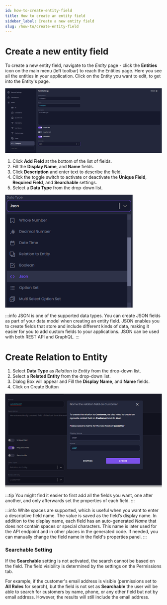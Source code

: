 ```yaml
---
id: how-to-create-entity-field
title: How to create an entity field
sidebar_label: Create a new entity field
slug: /how-to/create-entity-field
---
```


# Create a new entity field

To create a new entity field,  navigate to the _Entity_ page - click the **Entities** icon on the main menu (left toolbar) to reach the Entities page. Here you see all the entities in your application. Click on the Entity you want to edit, to get into the Entity's page.

![](./assets/field-settings.png)

1. Click **Add Field** at the bottom of the list of fields.
2. Fill the **Display Name**, and **Name** fields. 
3. Click **Description** and enter text to describe the field. 
4. Click the toggle switch to activate or deactivate the **Unique Field**, **Required Field**, and **Searchable** settings.  
5. Select a **Data Type** from the drop-down list. 

![](./assets/data-types.png)

:::info
JSON is one of the supported data types. You can create JSON fields as part of your data model when creating an entity field.
JSON enables you to create fields that store and include different kinds of data, making it easier for you to add custom fields to your applications. JSON can be used with both REST API and GraphQL. 
:::
# Create Relation to Entity

1. Select  **Data Type**  as *Relation to Entity* from the drop-down list.
2. Select a **Related Entity** from the drop-down list. 
3. Dialog Box will appear and  Fill the **Display Name**, and **Name** fields.
4. Click on Create Button

![](./assets/relation-entity.png)

:::tip
You might find it easier to first add all the fields you want, one after another, and only afterwards set the properties of each field.
:::



:::info
White spaces are supported, which is useful when you want to enter a descriptive field name. The value is saved as the field’s display name.
In addition to the display name, each field has an auto-generated _Name_ that does not contain spaces or special characters. This name is later used for the API endpoint and in other places in the generated code.
If needed, you can manually change the field name in the field's properties panel.
:::
 
 ### Searchable Setting

 If the **Searchable** setting is not activated, the search cannot be based on the field. The field visibility is determined by the settings on the Permissions tab. 

For example, if the customer's email address is visible (permissions set to **All Roles** for search), but the field is not set as **Searchable** the user will be able to search for customers by name, phone, or any other field but not by email address. However, the results will still include the email address.

